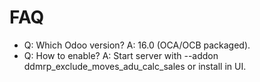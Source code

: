 # FAQ

- Q: Which Odoo version? A: 16.0 (OCA/OCB packaged).
- Q: How to enable? A: Start server with --addon ddmrp_exclude_moves_adu_calc_sales or install in UI.
